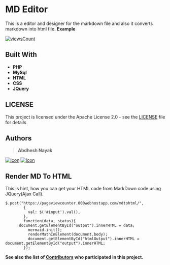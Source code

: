 
# MD Editor
This is a editor and designer for the markdown file and also it converts markdown into html file.
**Example**

[
![viewsCount](https://img.shields.io/badge/-Open%20Editor-blueviolet)
](https://kamla.com.np/app/mdeditor/)

## Built With
* **PHP**
* **MySql**
* **HTML**
* **CSS**
* **JQuery**

## LICENSE

This project is licensed under the Apache License 2.0 - see the [LICENSE](https://github.com/abdheshnayak/mdeditor/blob/master/LICENSE) file for details

## Authors
>**Abdhesh Nayak**

[![Icon](https://img.shields.io/badge/Github-lightgrey)](https://github.com/abdheshnayak) [![Icon](https://img.shields.io/badge/LinkedIn-blue)](https://www.linkedin.com/in/abdhesh-nayak/)

## Render MD To HTML
This is hint, how you can get your HTML code from MarkDown code using JQuery(Ajax Call).
```
$.post("https://pageviewcounter.000webhostapp.com/mdtohtml/",
        {
          val: $('#input').val(),
        },
        function(data, status){
	  document.getElementById("output").innerHTML = data;
          mermaid.init();
          renderMathInElement(document.body);
          document.getElementById("htmlOutput").innerHTML = document.getElementById("output").innerHTML;
        });
```

**See also the list of [Contributors](https://github.com/abdheshnayak/mdeditor/contributors) who participated in this project.**
